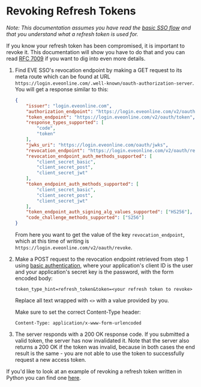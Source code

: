 # Revoking Refresh Tokens
*Note: This documentation assumes you have read the [basic SSO flow](sso_authorization_flow.md) and that you understand what a refresh token is used for.*

If you know your refresh token has been compromised, it is important to revoke it. This documentation will show you have to do that and you can read [RFC 7009](https://tools.ietf.org/html/rfc7009) if you want to dig into even more details.

1. Find EVE SSO's revocation endpoint by making a GET request to its meta route which can be found at URL `https://login.eveonline.com/.well-known/oauth-authorization-server`. You will get a response similar to this:

    ```json
    {
        "issuer": "login.eveonline.com",
        "authorization_endpoint": "https://login.eveonline.com/v2/oauth/authorize",
        "token_endpoint": "https://login.eveonline.com/v2/oauth/token",
        "response_types_supported": [
            "code",
            "token"
        ],
        "jwks_uri": "https://login.eveonline.com/oauth/jwks",
        "revocation_endpoint": "https://login.eveonline.com/v2/oauth/revoke",
        "revocation_endpoint_auth_methods_supported": [
            "client_secret_basic",
            "client_secret_post",
            "client_secret_jwt"
        ],
        "token_endpoint_auth_methods_supported": [
            "client_secret_basic",
            "client_secret_post",
            "client_secret_jwt"
        ],
        "token_endpoint_auth_signing_alg_values_supported": ["HS256"],
        "code_challenge_methods_supported": ["S256"]
    }
    ```

    From here you want to get the value of the key `revocation_endpoint`, which at this time of writing is `https://login.eveonline.com/v2/oauth/revoke`.

2. Make a POST request to the revocation endpoint retrieved from step 1 using [basic authentication](https://en.wikipedia.org/wiki/Basic_access_authentication), where your application's client ID is the user and your application's secret key is the password, with the form encoded body:

    ```
    token_type_hint=refresh_token&token=<your refresh token to revoke>
    ```

    Replace all text wrapped with `<>` with a value provided by you.

    Make sure to set the correct Content-Type header:

    ```
    Content-Type: application/x-www-form-urlencoded
    ```

3. The server responds with a 200 OK response code. If you submitted a valid token, the server has now invalidated it. Note that the server also returns a 200 OK if the token was invalid, because in both cases the end result is the same - you are not able to use the token to successfully request a new access token.


If you'd like to look at an example of revoking a refresh token written in Python you can find one [here](https://github.com/esi/esi-docs/blob/master/examples/python/sso/revoke_refresh_token.py).
